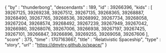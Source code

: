 {
  "by" : "thunderbong",
  "descendants" : 189,
  "id" : 39266396,
  "kids" : [ 39267125, 39269238, 39267512, 39267135, 39268365, 39268887, 39268490, 39267765, 39268536, 39268992, 39267734, 39268058, 39267204, 39268574, 39268492, 39267239, 39267949, 39267042, 39266980, 39268076, 39267006, 39266938, 39267197, 39267425, 39267101, 39266847, 39266896, 39269255, 39269058, 39267606 ],
  "score" : 375,
  "time" : 1707163667,
  "title" : "Relativistic Spaceship",
  "type" : "story",
  "url" : "https://dmytry.github.io/space/"
}
